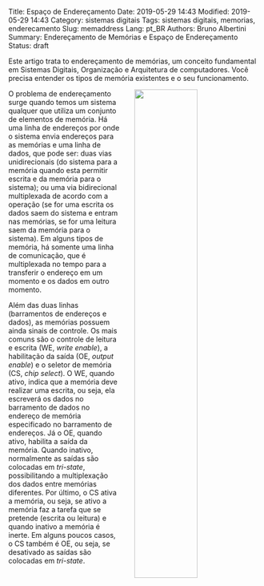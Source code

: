 Title: Espaço de Endereçamento
Date: 2019-05-29 14:43
Modified: 2019-05-29 14:43
Category: sistemas digitais
Tags: sistemas digitais, memorias, enderecamento
Slug: memaddress
Lang: pt_BR
Authors: Bruno Albertini
Summary: Endereçamento de Memórias e Espaço de Endereçamento
Status: draft

Este artigo trata to endereçamento de memórias, um conceito fundamental em Sistemas Digitais, Organização e Arquitetura de computadores. Você precisa entender os tipos de memória existentes e o seu funcionamento.

<img src='{static}/images/sd/memaddress01.png' width="50%" align="right" style="padding-left:5%" />
O problema de endereçamento surge quando temos um sistema qualquer que utiliza um conjunto de elementos de memória. Há uma linha de endereços por onde o sistema envia endereços para as memórias e uma linha de dados, que pode ser: duas vias unidirecionais (do sistema para a memória quando esta permitir escrita e da memória para o sistema); ou uma via bidirecional multiplexada de acordo com a operação (se for uma escrita os dados saem do sistema e entram nas memórias, se for uma leitura saem da memória para o sistema). Em alguns tipos de memória, há somente uma linha de comunicação, que é multiplexada no tempo para a transferir o endereço em um momento e os dados em outro momento.

Além das duas linhas (barramentos de endereços e dados), as memórias possuem ainda sinais de controle. Os mais comuns são o controle de leitura e escrita (WE, _write enable_), a habilitação da saída (OE, _output enable_) e o seletor de memória (CS, _chip select_). O WE, quando ativo, indica que a memória deve realizar uma escrita, ou seja, ela escreverá os dados no barramento de dados no endereço de memória especificado no barramento de endereços. Já o OE, quando ativo, habilita a saída da memória. Quando inativo, normalmente as saídas são colocadas em _tri-state_, possibilitando a multiplexação dos dados entre memórias diferentes. Por último, o CS ativa a memória, ou seja, se ativo a memória faz a tarefa que se pretende (escrita ou leitura) e quando inativo a memória é inerte. Em alguns poucos casos, o CS também é OE, ou seja, se desativado as saídas são colocadas em _tri-state_.
